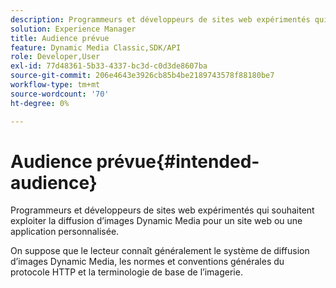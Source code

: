```yaml
---
description: Programmeurs et développeurs de sites web expérimentés qui souhaitent exploiter la diffusion d’images Dynamic Media pour un site web ou une application personnalisée.
solution: Experience Manager
title: Audience prévue
feature: Dynamic Media Classic,SDK/API
role: Developer,User
exl-id: 77d48361-5b33-4337-bc3d-c0d3de8607ba
source-git-commit: 206e4643e3926cb85b4be2189743578f88180be7
workflow-type: tm+mt
source-wordcount: '70'
ht-degree: 0%

---
```


# Audience prévue{#intended-audience}

Programmeurs et développeurs de sites web expérimentés qui souhaitent exploiter la diffusion d’images Dynamic Media pour un site web ou une application personnalisée.

On suppose que le lecteur connaît généralement le système de diffusion d’images Dynamic Media, les normes et conventions générales du protocole HTTP et la terminologie de base de l’imagerie.
